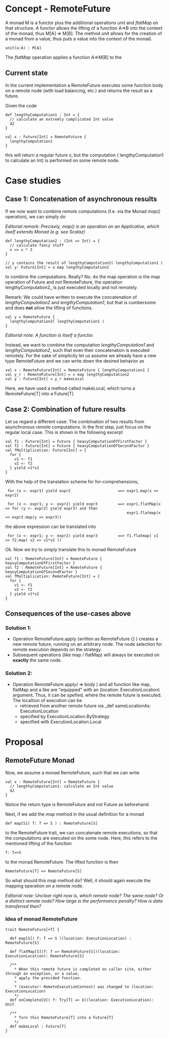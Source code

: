 # Concept - RemoteFuture

A monad M is a functor plus the additional operations _unit_ and _flatMap_ on that structure.
A functor allows the lifting of a function A=>B into the context of the monad, thus M[A] => M[B].
The method _unit_ allows for the creation of a monad from a value, thus puts a value into the context of the monad.

    unit(a:A) : M[A]

The _flatMap_ operation applies a function A=>M[B] to the

## Current state

In the current implementation a RemoteFuture executes some function body on a remote node (with load balancing, etc.) and returns the result as a future.

Given the code

    def lengthyComputation1 : Int = {
      // calculate an extremly complicated Int value
      42
    }

    val x : Future[Int] = RemoteFuture {
      lengthyComputation1
    }

this will return a regular future _x_, but the computation ( lengthyComputation1 to calculate an Int) is performed on some remote node.

# Case studies

## Case 1: Concatenation of asynchronous results

If we now want to combine remote computations (f.e. via the Monad _map()_ operation), we can simply do

*Editorial remark: Precisely, _map()_ is an operation on an Applicative, which itself extends Monad (e.g. see Scalaz)*

    def lengthyComputation2 : (Int => Int) = {
      // calculate fancy stuff
      x => x * 2
    }

    // y contains the result of lengthyComputation2( lengthyComputation1 )
    val y: Future[Int] = x map lengthyComputation2

to combine the computations. Really? No. As the map operation is the map operation of Future and not RemoteFuture, the operation lengthyComputation2_ is just executed locally and not remotely.

Remark: We could have written to execute the concatenation of _lengthyComputation2_ and _lengthyComputation1_, but that is cumbersome and does **not** allow the lifting of functions.

    val y = RemoteFuture {
      lengthyComputation2( lengthyComputation1 )
    }

*Editorial note: A function is itself a functor.*

Instead, we want to combine the computation _lengthyComputation1_ and _lengthyComputation2_, such that even their concatenation is executed remotely. For the sake of simplicity let us assume we
already have a new type RemoteFuture and we can write down the desired behavior as

    val x : RemoteFuture[Int] = RemoteFuture { lengthyComputation1 }
    val y_r : RemoteFuture[Int] = x map lengthyComputation2
    val y : Future[Int] = y_r makeLocal

Here, we have used a method called makeLocal, which turns a RemoteFuture[T] into a Future[T]

## Case 2: Combination of future results

Let us regard a different case: The combination of two results from asynchronous remote computations. In the first step, just focus on the regular local case.
This is shown in the following excerpt

    val f1 : Future[Int] = Future { heavyComputationOfFirstFactor }
    val f2 : Future[Int] = Future { heavyComputationOfSecondFactor }
    val fMultiplication: Future[Int] = {
      for {
        v1 <- f1
        v2 <- f2
      } yield v1*v2
    }

With the help of the translation scheme for for-comprehensions,

     for (x <- expr1) yield expr2                     ==> expr1.map(x => expr2)

     for (x <- expr1; y <- expr2) yield expr3         ==> expr1.flatMap(x => for (y <- expr2) yield expr3) and then
                                                          expr1.flatmap(x => expr2.map(y => expr3))

the above expression can be translated into

     for (x <- expr1; y <- expr2) yield expr3         ==> f1.flatmap( v1 => f2.map( v2 => v1*v2 ))

Ok. Now we try to *simply* translate this to monad RemoteFuture

    val f1 : RemoteFuture[Int] = RemoteFuture { heavyComputationOfFirstFactor }
    val f2 : RemoteFuture[Int] = RemoteFuture { heavyComputationOfSecondFactor }
    val fMultiplication: RemoteFuture[Int] = {
      for {
        v1 <- f1
        v2 <- f2
      } yield v1*v2
    }

## Consequences of the use-cases above

### Solution 1:

- Operation RemoteFuture.apply (written as RemoteFuture {} ) creates a new remote future, running on an arbitrary node. The node selection for remote execution depends on the strategy.
- Subsequent operations (like map / flatMap) will always be executed on **exactly** the same node.

### Solution 2:

- Operation RemoteFuture.apply( => body ) and all function like map, flatMap and a like are "equipped" with an (location: ExecutionLocalion) argument.
  Thus, it can be spefied, where the remote future is executed. The localtion of execution can be
    - retrieved from another remote future via _def sameLocationAs: ExecutionLocation
    - specified by ExecutionLocation.ByStrategy
    - specified with ExecutionLocation.Local


# Proposal

## RemoteFuture Monad

Now, we assume a monad RemoteFuture, such that we can write

    val x : RemoteFuture[Int] = RemoteFuture {
      // lengthyComputation1: calculate an Int value
      42
    }

Notice the return type is RemoteFuture and not Future as beforehand.

Next, if we add the _map_ method in the usual definition for a monad

    def map[S]( f: T => S ) : RemoteFuture[S]

to the RemoteFuture trait, we can concatenate remote executions, so that the computations are executed on the some node. Here, this refers to the mentioned lifting of the function

    f: T=>S

to the monad RemoteFuture. The lifted function is then

    RemoteFuture[T] => RemoteFuture[S]

So what should this _map_ method do? Well, it should again execute the mapping operation on a remote node.

*Editorial note: Unclear right now is, which remote node? The same node? Or a distinct remote node? How large is the performance penalty? How is data transferred then?*



### Idea of monad RemoteFuture

    trait RemoteFuture[+T] {

      def map[S]( f: T => S )(location: ExecutionLocation) : RemoteFuture[S]

      def flatMap[S](f: T => RemoteFuture[S])(location: ExecutionLocation): RemoteFuture[S]

      /**
        * When this remote future is completed on caller site, either through an exception, or a value,
        * apply the provided function.
        *
        * (executor: RemoteExecutionContext) was changed to (location: ExecutionLocation)
        */
      def onComplete[U]( f: Try[T] => U)(location: ExecutionLocation): Unit

      /**
        * Turn this RemoteFuture[T] into a Future[T]
        */
      def makeLocal : Future[T]
    }
